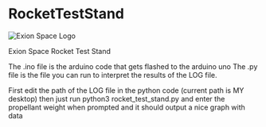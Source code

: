 # RocketTestStand

![Exion Space Logo](https://cdn.discordapp.com/attachments/843202841673203794/1289254417396142180/Exion_Space_Full_WHITE.png?ex=66f8273e&is=66f6d5be&hm=b665a99c92b93b2cc333d52539c25198eda3872957110dad1e5de205bf521b4e&)

Exion Space Rocket Test Stand

The .ino file is the arduino code that gets flashed to the arduino uno
The .py file is the file you can run to interpret the results of the LOG file.

First edit the path of the LOG file in the python code (current path is MY desktop) then
just run python3 rocket_test_stand.py
and enter the propellant weight when prompted and it should output a nice graph with data
